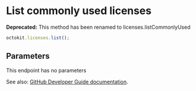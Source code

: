 # List commonly used licenses

**Deprecated:** This method has been renamed to licenses.listCommonlyUsed

```js
octokit.licenses.list();
```

## Parameters

This endpoint has no parameters

See also: [GitHub Developer Guide documentation](endpoint.documentationUrl).

